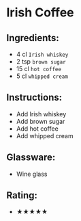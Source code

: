 # Irish Coffee

## Ingredients:
- 4 cl `Irish whiskey`
- 2 tsp `brown sugar`
- 15 cl `hot coffee`
- 5 cl `whipped cream`

## Instructions:
- Add Irish whiskey
- Add brown sugar
- Add hot coffee
- Add whipped cream

## Glassware:
- Wine glass

## Rating:
- ★★★★★